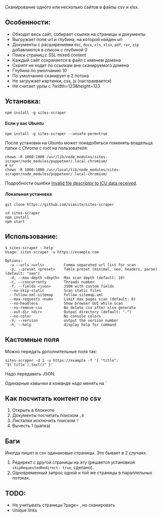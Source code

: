 Сканирование одного или несколько сайтов в файлы csv и xlsx.

## Особенности:
- Обходит весь сайт, собирает ссылки на страницы и документы
- Выгружает поля url и глубина, на которой найден url
- Документы с расширениями `doc`, `docx`, `xls`, `xlsx`, `pdf`, `rar`, `zip` добавляются в список с глубиной 0
- Поиск страниц с SSL mixed content
- Каждый сайт сохраняется в файл с именем домена
- Скрипт не ходит по ссылкам вне сканируемого домена
- Глубина по умолчанию 10
- По умолчанию сканирует в 2 потока
- Не загружает картинки, css, js (настраивается)
- Не считает урлы с ?width=123&height=123

## Установка:
```
npm install -g sites-scraper
```

#### Если у вас Ubuntu
```
npm install -g sites-scraper --unsafe-perm=true
```

После установки на Ubuntu может понадобиться поменять владельца папки с Chrome с root на пользователя:
```
chown -R 1000:1000 /usr/lib/node_modules/sites-scraper/node_modules/puppeteer/.local-chromium/
# or
chown -R 1000:1000 /usr/local/lib/node_modules/sites-scraper/node_modules/puppeteer/.local-chromium/
```
Подробности ошибки [Invalid file descriptor to ICU data received](https://github.com/puppeteer/puppeteer/issues/2519).

#### Локальная установка
```
git clone https://github.com/viasite/sites-scraper

cd sites-scraper
npm install
npm start
```

## Использование:
```
$ sites-scraper --help
Usage: sites-scraper -u https://example.com

Options:
  -u --urls <urls>         Comma separated url list for scan
  -p, --preset <preset>    Table preset (minimal, seo, headers, parse) (default: "seo")
  -d, --max-depth <depth>  Max scan depth (default: 10)
  -c, --concurrenty        Threads number
  -f, --fields <json>      JSON with custom fields
  --no-skip-static         Scan static files
  --follow-xml-sitemap     Follow sitemap.xml
  --max-requests <num>     Limit max pages scan (default: 0)
  --no-headless            Show browser GUI while scan
  --no-remove-csv          No delete csv after xlsx generate
  --out-dir <dir>          Output directory (default: ".")
  --no-color               No console colors
  -V, --version            output the version number
  -h, --help               display help for command
```

## Кастомные поля
Можно передать дополнительные поля так:
```
sites-scraper -d 1 -u https://example -f '{ "title": "$(`title`).text()" }'
```
Надо передавать JSON.

Одинарные кавычки в команде надо менять на ` 


## Как посчитать контент по csv
1. Открыть в блокноте
2. Документы посчитать поиском `,0`
3. Листалки исключить поиском `?`
4. Вычесть 1 (шапка)

## Баги
Иногда пишет в csv одинаковые страницы. Это бывает в 2 случаях: 
1. Редирект с другой страницы на эту (решается установкой `skipRequestedRedirect: true`, сделано).
2. Одновременный запрос одной и той же страницы в параллельных потоках.

## TODO:
- Не учитывать страницы ?page= , но сканировать
- Unique links
